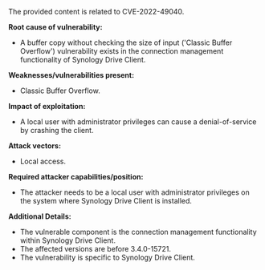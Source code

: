 The provided content is related to CVE-2022-49040.

**Root cause of vulnerability:**
- A buffer copy without checking the size of input ('Classic Buffer Overflow') vulnerability exists in the connection management functionality of Synology Drive Client.

**Weaknesses/vulnerabilities present:**
- Classic Buffer Overflow.

**Impact of exploitation:**
- A local user with administrator privileges can cause a denial-of-service by crashing the client.

**Attack vectors:**
- Local access.

**Required attacker capabilities/position:**
- The attacker needs to be a local user with administrator privileges on the system where Synology Drive Client is installed.

**Additional Details:**
- The vulnerable component is the connection management functionality within Synology Drive Client.
- The affected versions are before 3.4.0-15721.
- The vulnerability is specific to Synology Drive Client.